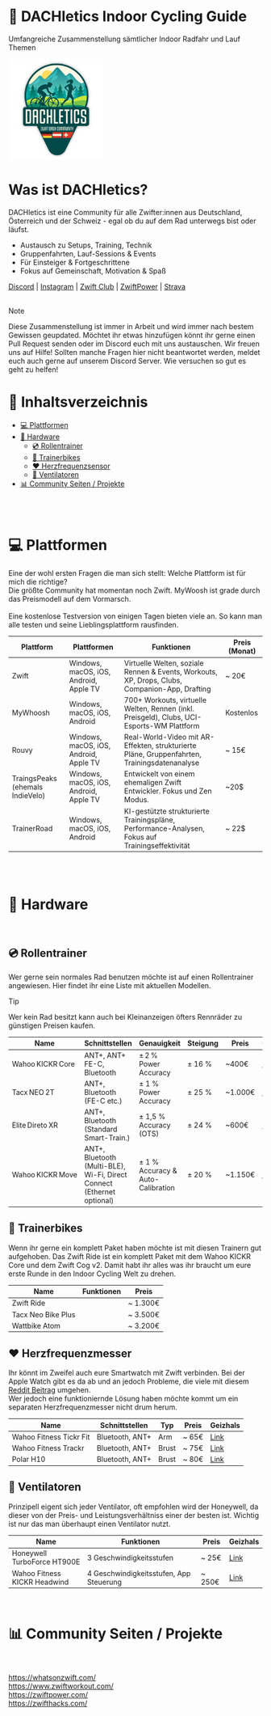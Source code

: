 # :mountain_bicyclist: DACHletics Indoor Cycling Guide
Umfangreiche Zusammenstellung sämtlicher Indoor Radfahr und Lauf Themen

<img src="./dachletics-logo-big.png" alt="DACHletics Logo" height="200px" />

# Was ist DACHletics?
DACHletics ist eine Community für alle Zwifter:innen aus Deutschland, Österreich und der Schweiz - egal ob du auf dem Rad unterwegs bist oder läufst.

- Austausch zu Setups, Training, Technik
- Gruppenfahrten, Lauf-Sessions & Events
- Für Einsteiger & Fortgeschrittene
- Fokus auf Gemeinschaft, Motivation & Spaß

[Discord](https://discord.com/invite/g2XfYcC8YH) | [Instagram](https://www.instagram.com/dachletics) | [Zwift Club](https://www.zwift.com/clubs/f9a7bb73-6ee6-474c-9217-6e7d416a0c13/home) | [ZwiftPower](https://zwiftpower.com/team.php?id=23128) | [Strava](https://www.strava.com/clubs/1700035)
<br>
<br> 
> [!NOTE]
> Diese Zusammenstellung ist immer in Arbeit und wird immer nach bestem Gewissen geupdated. Möchtet ihr etwas hinzufügen könnt ihr gerne einen Pull Request senden oder im Discord euch mit uns austauschen. Wir freuen uns auf Hilfe!
> Sollten manche Fragen hier nicht beantwortet werden, meldet euch auch gerne auf unserem Discord Server. Wie versuchen so gut es geht zu helfen!

# :page_with_curl: Inhaltsverzeichnis
- [:computer: Plattformen](#computer-plattformen)
- [:wrench: Hardware](#wrench-hardware)
  - [:cd: Rollentrainer](#cd-rollentrainer)
  - [:bicyclist: Trainerbikes](#bicyclist-trainerbikes)
  - [:heart: Herzfrequenzsensor](#heart-herzfrequenzmesser)
  - [:dash: Ventilatoren](#dash-ventilatoren)
- [:bar_chart: Community Seiten / Projekte]()

<br>
<br> 

# :computer: Plattformen
Eine der wohl ersten Fragen die man sich stellt: Welche Plattform ist für mich die richtige? <br>
Die größte Community hat momentan noch Zwift. MyWoosh ist grade durch das Preismodell auf dem Vormarsch.
<br><br>
Eine kostenlose Testversion von einigen Tagen bieten viele an. So kann man alle testen und seine Lieblingsplattform rausfinden.

| Plattform    | Plattformen | Funktionen | Preis (Monat) | 
| ---------- | ---------- | ---------- | ---------- | 
| Zwift | Windows, macOS, iOS, Android, Apple TV | Virtuelle Welten, soziale Rennen & Events, Workouts, XP, Drops, Clubs, Companion-App, Drafting | ~ 20€ | 
| MyWhoosh | Windows, macOS, iOS, Android | 700+ Workouts, virtuelle Welten, Rennen (inkl. Preisgeld), Clubs, UCI-Esports-WM Plattform | Kostenlos | 
| Rouvy | Windows, macOS, iOS, Android, Apple TV | Real-World-Video mit AR-Effekten, strukturierte Pläne, Gruppenfahrten, Trainingsdatenanalyse | ~ 15€ |
| TraingsPeaks (ehemals IndieVelo) | Windows, macOS, iOS, Android, Apple TV | Entwickelt von einem ehemaligen Zwift Entwickler. Fokus und Zen Modus. | ~20$ |
| TrainerRoad | Windows, macOS, iOS, Android | KI-gestützte strukturierte Trainingspläne, Performance-Analysen, Fokus auf Trainingseffektivität | ~ 22$ | 

<br>
<br> 

# :wrench: Hardware

<br> 

## :cd: Rollentrainer
Wer gerne sein normales Rad benutzen möchte ist auf einen Rollentrainer angewiesen. Hier findet ihr eine Liste mit aktuellen Modellen.

> [!TIP]
> Wer kein Rad besitzt kann auch bei Kleinanzeigen öfters Rennräder zu günstigen Preisen kaufen.

| Name    | Schnittstellen | Genauigkeit | Steigung | Preis | Geizhals |
| ---------- | ---------- | ---------- | ---------- | ---------- | ---------- |
| Wahoo KICKR Core | ANT+, ANT+ FE-C, Bluetooth  | ± 2 % Power Accuracy | ± 16 % | ~400€ | [Link](https://geizhals.de/wahoo-fitness-kickr-core-rollentrainer-v176738.html) |
| Tacx NEO 2T | ANT+, Bluetooth (FE-C etc.) | ± 1 % Power Accuracy | ± 25 % | ~1.000€ | [Link](https://geizhals.de/tacx-neo-2t-smart-rollentrainer-t2875-a2146080.html) |
| Elite Direto XR | ANT+, Bluetooth (Standard Smart-Train.) | ± 1,5 % Accuracy (OTS) | ± 24 % | ~600€ | [Link](https://geizhals.de/elite-direto-xr-rollentrainer-v184253.html) |
| Wahoo KICKR Move | ANT+, Bluetooth (Multi-BLE), Wi-Fi, Direct Connect (Ethernet optional)  | ± 1 % Accuracy & Auto-Calibration | ± 20 %  | ~1.150€ | [Link](https://geizhals.de/wahoo-fitness-kickr-move-rollentrainer-wfbktr123-a3021358.html) |

## :bicyclist: Trainerbikes
Wenn ihr gerne ein komplett Paket haben möchte ist mit diesen Trainern gut aufgehoben. Das Zwift Ride ist ein komplett Paket mit dem Wahoo KICKR Core und dem Zwift Cog v2. Damit habt ihr alles was ihr braucht um eure erste Runde in den Indoor Cycling Welt zu drehen.

| Name    | Funktionen | Preis |
| ---------- | ---------- | ---------- |
| Zwift Ride |  | ~ 1.300€ | 
| Tacx Neo Bike Plus |  | ~ 3.500€ |
| Wattbike Atom |  | ~ 3.200€ |

## :heart: Herzfrequenzmesser
Ihr könnt im Zweifel auch eure Smartwatch mit Zwift verbinden. Bei der Apple Watch gibt es da ab und an jedoch Probleme, die viele mit diesem [Reddit Beitrag](https://www.reddit.com/r/Zwift/comments/zf36zc/comment/iza3fp0/?tl=de&utm_source=share&utm_medium=web3x&utm_name=web3xcss&utm_term=1&utm_content=share_button) umgehen. 
<br>
Wer jedoch eine funktioniernde Lösung haben möchte kommt um ein separaten Herzfrequenzmesser nicht drum herum.

| Name    | Schnittstellen | Typ | Preis | Geizhals |
| ---------- | ---------- | ---------- | ---------- | ---------- |
| Wahoo Fitness Tickr Fit | Bluetooth, ANT+ | Arm | ~ 65€ | [Link](https://geizhals.de/wahoo-fitness-tickr-fit-aktivitaets-tracker-a1749831.html) |
| Wahoo Fitness Trackr | Bluetooth, ANT+ | Brust | ~ 75€ | [Link](https://geizhals.de/wahoo-fitness-trackr-herzfrequenz-sensor-wfbthr05w-a3218228.html) |
| Polar H10 | Bluetooth, ANT+ | Brust | ~ 80€ | [Link](https://geizhals.de/polar-h10-m-2xl-herzfrequenz-sensoren-set-v34639.html) |

## :dash: Ventilatoren
Prinzipell eigent sich jeder Ventilator, oft empfohlen wird der Honeywell, da dieser von der Preis- und Leistungsverhältniss einer der besten ist. 
Wichtig ist nur das man überhaupt einen Ventilator nutzt.

| Name    | Funktionen | Preis | Geizhals |
| ---------- | ---------- | ---------- | ---------- |
| Honeywell TurboForce HT900E  | 3 Geschwindigkeitsstufen | ~ 25€ | [Link](https://geizhals.de/honeywell-ht900e-tischventilator-a644967.html)  |
| Wahoo Fitness KICKR Headwind  | 4 Geschwindigkeitsstufen, App Steuerung | ~ 250€ | [Link](https://geizhals.de/wahoo-fitness-kickr-headwind-bluetooth-fan-a1847819.html)   |

<br> 

# :bar_chart: Community Seiten / Projekte

<br> 

https://whatsonzwift.com/
<br> 
https://www.zwiftworkout.com/
<br> 
https://zwiftpower.com/
<br> 
https://zwifthacks.com/

